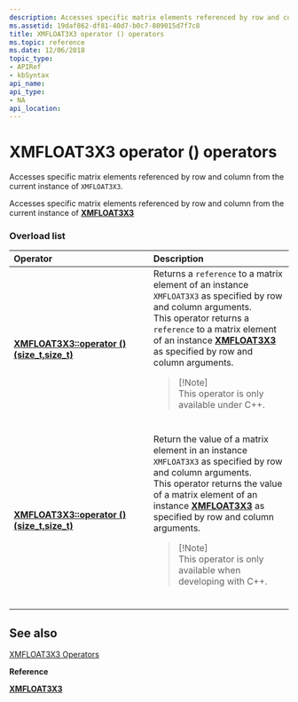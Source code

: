 ```yaml
---
description: Accesses specific matrix elements referenced by row and column from the current instance of XMFLOAT3X3.
ms.assetid: 19daf862-df81-40d7-b0c7-809015d7f7c8
title: XMFLOAT3X3 operator () operators
ms.topic: reference
ms.date: 12/06/2018
topic_type:
- APIRef
- kbSyntax
api_name: 
api_type:
- NA
api_location: 
---
```


# XMFLOAT3X3 operator () operators

Accesses specific matrix elements referenced by row and column from the current instance of `XMFLOAT3X3`.

Accesses specific matrix elements referenced by row and column from the current instance of [**XMFLOAT3X3**](/windows/win32/api/directxmath/ns-directxmath-xmfloat3x3)

### Overload list



<table>
<colgroup>
<col style="width: 50%" />
<col style="width: 50%" />
</colgroup>
<thead>
<tr class="header">
<th style="text-align: left;">Operator</th>
<th style="text-align: left;">Description</th>
</tr>
</thead>
<tbody>
<tr class="odd">
<td style="text-align: left;"><a href="/windows/desktop/api/directxmath/nf-directxmath-xmfloat3x3-operator-function-call(size_t_size_t)"><strong>XMFLOAT3X3::operator () (size_t,size_t)</strong></a></td>
<td style="text-align: left;">Returns a <code>reference</code> to a matrix element of an instance <code>XMFLOAT3X3</code> as specified by row and column arguments. <br/> This operator returns a <code>reference</code> to a matrix element of an instance <a href="/windows/desktop/api/directxmath/ns-directxmath-xmfloat3x3"><strong>XMFLOAT3X3</strong></a> as specified by row and column arguments. <br/>
<blockquote>
[!Note]<br />
This operator is only available under C++.
</blockquote>
<br/></td>
</tr>
<tr class="even">
<td style="text-align: left;"><a href="/windows/desktop/api/directxmath/nf-directxmath-xmfloat3x3-operator-function-call(size_t_size_t)"><strong>XMFLOAT3X3::operator () (size_t,size_t)</strong></a></td>
<td style="text-align: left;">Return the value of a matrix element in an instance <code>XMFLOAT3X3</code> as specified by row and column arguments. <br/> This operator returns the value of a matrix element of an instance <a href="/windows/desktop/api/directxmath/ns-directxmath-xmfloat3x3"><strong>XMFLOAT3X3</strong></a> as specified by row and column arguments. <br/>
<blockquote>
[!Note]<br />
This operator is only available when developing with C++.
</blockquote>
<br/></td>
</tr>
</tbody>
</table>



## See also

<dl> <dt>

[XMFLOAT3X3 Operators](ovw-xmfloat3x3-operators.md)
</dt> <dt>

**Reference**
</dt> <dt>

[**XMFLOAT3X3**](/windows/win32/api/directxmath/ns-directxmath-xmfloat3x3)
</dt> </dl>

 

 
